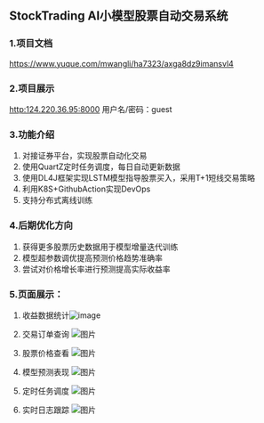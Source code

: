 ## StockTrading AI小模型股票自动交易系统

### 1.项目文档 
https://www.yuque.com/mwangli/ha7323/axga8dz9imansvl4

### 2.项目展示
[http:124.220.36.95:8000](http:124.220.36.95:8000) 用户名/密码：guest

### 3.功能介绍
1. 对接证券平台，实现股票自动化交易
2. 使用QuartZ定时任务调度，每日自动更新数据
3. 使用DL4J框架实现LSTM模型指导股票买入，采用T+1短线交易策略
4. 利用K8S+GithubAction实现DevOps
5. 支持分布式离线训练

### 4.后期优化方向
1. 获得更多股票历史数据用于模型增量迭代训练
2. 模型超参数调优提高预测价格趋势准确率
3. 尝试对价格增长率进行预测提高实际收益率

### 5.页面展示：
1. 收益数据统计![image](https://github.com/mwangli/stock-trading/assets/48406369/2bcb92bb-2737-4da8-a70f-ed8dc9d8ebdd)

2. 交易订单查询
![图片](https://cdn.nlark.com/yuque/0/2024/png/410925/1715424232855-68e7ea8c-e6f7-451d-b31f-459e9c332697.png?x-oss-process=image%2Fformat%2Cwebp%2Fresize%2Cw_1280%2Climit_0)
3. 股票价格查看
![图片](https://cdn.nlark.com/yuque/0/2024/png/410925/1715424259073-f2ed43a0-8b74-449c-bdca-48920e29f404.png?x-oss-process=image%2Fformat%2Cwebp%2Fresize%2Cw_1280%2Climit_0)
4. 模型预测表现
![图片](https://cdn.nlark.com/yuque/0/2024/png/410925/1715424288063-33d41606-fc4e-459d-b5a7-0f5940bf56cf.png?x-oss-process=image%2Fformat%2Cwebp%2Fresize%2Cw_1280%2Climit_0)
5. 定时任务调度
![图片](https://cdn.nlark.com/yuque/0/2024/png/410925/1715424303631-9d16bfd8-5a04-48a8-8b89-c389de3ad5e2.png?x-oss-process=image%2Fformat%2Cwebp%2Fresize%2Cw_1280%2Climit_0)
6. 实时日志跟踪
![图片](https://cdn.nlark.com/yuque/0/2024/png/410925/1715424340357-68712517-fcbe-497e-8ddb-73a073c44e70.png?x-oss-process=image%2Fformat%2Cwebp%2Fresize%2Cw_1280%2Climit_0)
